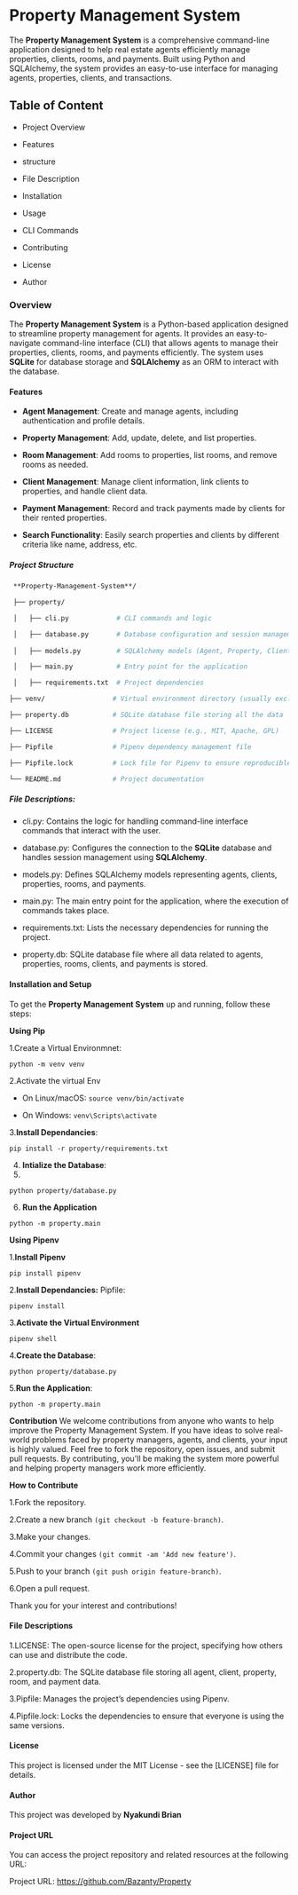 # Property Management System
The **Property Management System** is a comprehensive command-line application designed to help real estate agents efficiently manage properties, clients, rooms, and payments. Built using Python and SQLAlchemy, the system provides an easy-to-use interface for managing agents, properties, clients, and transactions.



## Table of Content
   * Project Overview

   * Features

   * structure

   * File Description

   * Installation

   * Usage

   * CLI Commands
  
   * Contributing

   * License

   * Author


### **Overview**
  The **Property Management System** is a Python-based application designed to streamline property management for agents. 
  It provides an easy-to-navigate command-line interface (CLI) that allows agents to manage their properties, clients, rooms, and payments efficiently.
  The system uses **SQLite** for database storage and **SQLAlchemy** as an ORM to interact with the database.



#### **Features**
   * **Agent Management**: Create and manage agents, including authentication and profile details.


   * **Property Management**: Add, update, delete, and list properties.

 
   * **Room Management**: Add rooms to properties, list rooms, and remove rooms as needed.


   * **Client Management**: Manage client information, link clients to properties, and handle client data.


   * **Payment Management**: Record and track payments made by clients for their rented properties.


   * **Search Functionality**: Easily search properties and clients by different criteria like name, address, etc.




##### Project Structure


  ```bash
   **Property-Management-System**/

   ├── property/

   │   ├── cli.py            # CLI commands and logic

   │   ├── database.py       # Database configuration and session management 
   
   │   ├── models.py         # SQLAlchemy models (Agent, Property, Client, etc.)

   │   ├── main.py           # Entry point for the application

   │   ├── requirements.txt  # Project dependencies

├── venv/                 # Virtual environment directory (usually excluded from version control)

├── property.db           # SQLite database file storing all the data

├── LICENSE               # Project license (e.g., MIT, Apache, GPL)

├── Pipfile               # Pipenv dependency management file

├── Pipfile.lock          # Lock file for Pipenv to ensure reproducible installs

└── README.md             # Project documentation
```



##### File Descriptions:
* cli.py: Contains the logic for handling command-line interface commands that interact with the user.

* database.py: Configures the connection to the **SQLite** database and handles session management using **SQLAlchemy**.

* models.py: Defines SQLAlchemy models representing agents, clients, properties, rooms, and payments.

* main.py: The main entry point for the application, where the execution of commands takes place.

* requirements.txt: Lists the necessary dependencies for running the project.

* property.db: SQLite database file where all data related to agents, properties, rooms, clients, and payments is stored.



 #### Installation and Setup
 To get the **Property Management System** up and running, follow these steps:

 

**Using Pip**

1.Create a Virtual Environmnet:

```python -m venv venv```


2.Activate the virtual Env
* On Linux/macOS:
```source venv/bin/activate```

* On Windows:
```venv\Scripts\activate```


3.**Install Dependancies**: 

```pip install -r property/requirements.txt```


4. **Intialize the Database**:
5. 
```python property/database.py```


6. **Run the Application**

```python -m property.main```



   **Using Pipenv**

1.**Install Pipenv**

```pip install pipenv```

2.**Install Dependancies:**
Pipfile:

```pipenv install```

3.**Activate the Virtual Environment**

```pipenv shell```

4.**Create the Database**:

```python property/database.py```

5.**Run the Application**:

```python -m property.main``` 



   **Contribution**
We welcome contributions from anyone who wants to help improve the Property Management System. If you have ideas to solve real-world problems faced by property managers, agents, and clients, your input is highly valued.
Feel free to fork the repository, open issues, and submit pull requests. By contributing, you'll be making the system more powerful and helping property managers work more efficiently.



   **How to Contribute**
 
1.Fork the repository.

2.Create a new branch `(git checkout -b feature-branch)`.

3.Make your changes.

4.Commit your changes `(git commit -am 'Add new feature')`.

5.Push to your branch `(git push origin feature-branch)`.

6.Open a pull request.



Thank you for your interest and contributions!


#### File Descriptions


1.LICENSE: The open-source license for the project, specifying how others can use and distribute the code.

2.property.db: The SQLite database file storing all agent, client, property, room, and payment data.

3.Pipfile: Manages the project’s dependencies using Pipenv.

4.Pipfile.lock: Locks the dependencies to ensure that everyone is using the same versions.


#### License
This project is licensed under the MIT License - see the [LICENSE] file for details.


#### Author 
This project was developed by **Nyakundi Brian**


#### Project URL
You can access the project repository and related resources at the following URL:


Project URL: https://github.com/Bazanty/Property













